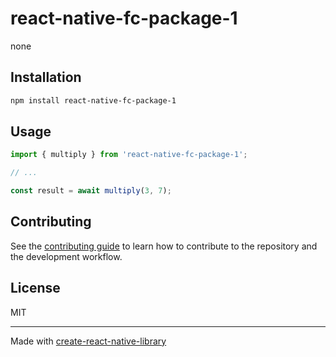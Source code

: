 # react-native-fc-package-1

none

## Installation

```sh
npm install react-native-fc-package-1
```

## Usage

```js
import { multiply } from 'react-native-fc-package-1';

// ...

const result = await multiply(3, 7);
```

## Contributing

See the [contributing guide](CONTRIBUTING.md) to learn how to contribute to the repository and the development workflow.

## License

MIT

---

Made with [create-react-native-library](https://github.com/callstack/react-native-builder-bob)
